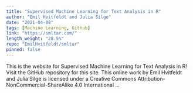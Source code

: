 ```yaml
---
title: "Supervised Machine Learning for Text Analysis in R"
author: "Emil Hvitfeldt and Julia Silge"
date: "2021-04-08"
tags: [Machine Learning, Github]
link: "https://smltar.com/"
length_weight: "28.5%"
repo: "EmilHvitfeldt/smltar"
pinned: false
---
```


This is the website for Supervised Machine Learning for Text Analysis in R! Visit the GitHub repository for this site. This online work by Emil Hvitfeldt and Julia Silge is licensed under a Creative Commons Attribution-NonCommercial-ShareAlike 4.0 International ...
